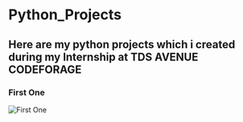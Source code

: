 # Python_Projects
## Here are my python projects which i created during my Internship at TDS AVENUE CODEFORAGE
### First One
![First One](python/weather_forecast)

